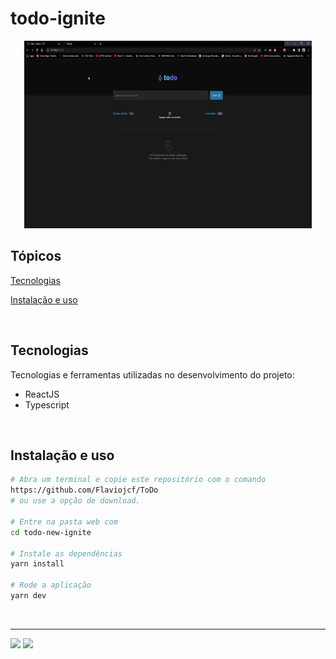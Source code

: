 # todo-ignite

<p align="center">
  <img width="460" height="300" src="/public/assets/todo.gif" alt="todo-ignite">
</p>

## Tópicos

[Tecnologias](#tecnologias)

[Instalação e uso](#instalação-e-uso)

<br>

## Tecnologias

Tecnologias e ferramentas utilizadas no desenvolvimento do projeto:

- ReactJS
- Typescript

<br>

## Instalação e uso

```bash
# Abra um terminal e copie este repositório com o comando
https://github.com/Flaviojcf/ToDo
# ou use a opção de download.

# Entre na pasta web com
cd todo-new-ignite

# Instale as dependências
yarn install

# Rode a aplicação
yarn dev
```
<br>




---
  <div>
  <a href = "mailto:fjcf@Poli.br"><img src="https://img.shields.io/badge/-Gmail-%23333?style=for-the-badge&logo=gmail&logoColor=white" target="_blank"></a>
  <a href="https://www.linkedin.com/in/fl%C3%A1vio-jcosta" target="_blank"><img src="https://img.shields.io/badge/-LinkedIn-%230077B5?style=for-the-badge&logo=linkedin&logoColor=white" target="_blank"></a>
</div>

